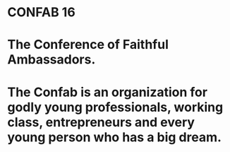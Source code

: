 # CONFAB 16

# The Conference of Faithful Ambassadors.
# The Confab is an organization for godly young professionals, working class, entrepreneurs and every young person who has a big dream.
